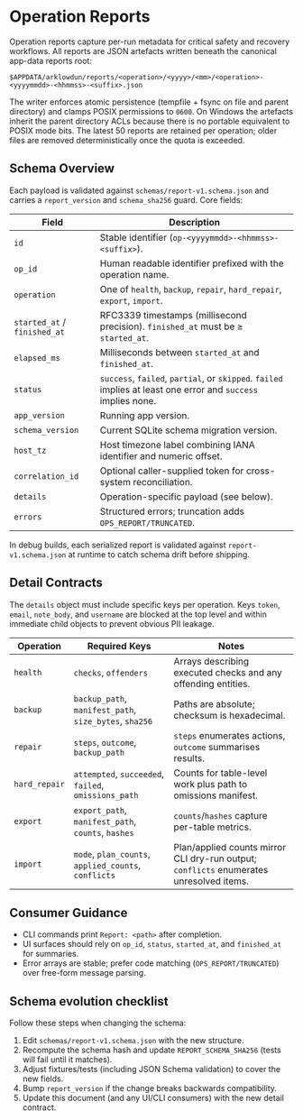 # Operation Reports

Operation reports capture per-run metadata for critical safety and recovery workflows. All
reports are JSON artefacts written beneath the canonical app-data reports root:

```
$APPDATA/arklowdun/reports/<operation>/<yyyy>/<mm>/<operation>-<yyyymmdd>-<hhmmss>-<suffix>.json
```

The writer enforces atomic persistence (tempfile + fsync on file and parent directory) and clamps
POSIX permissions to `0600`. On Windows the artefacts inherit the parent directory ACLs because
there is no portable equivalent to POSIX mode bits. The latest 50 reports are retained per
operation; older files are removed deterministically once the quota is exceeded.

## Schema Overview

Each payload is validated against `schemas/report-v1.schema.json` and carries a `report_version`
and `schema_sha256` guard. Core fields:

| Field | Description |
| --- | --- |
| `id` | Stable identifier (`op-<yyyymmdd>-<hhmmss>-<suffix>`). |
| `op_id` | Human readable identifier prefixed with the operation name. |
| `operation` | One of `health`, `backup`, `repair`, `hard_repair`, `export`, `import`. |
| `started_at` / `finished_at` | RFC3339 timestamps (millisecond precision). `finished_at` must be ≥ `started_at`. |
| `elapsed_ms` | Milliseconds between `started_at` and `finished_at`. |
| `status` | `success`, `failed`, `partial`, or `skipped`. `failed` implies at least one error and `success` implies none. |
| `app_version` | Running app version. |
| `schema_version` | Current SQLite schema migration version. |
| `host_tz` | Host timezone label combining IANA identifier and numeric offset. |
| `correlation_id` | Optional caller-supplied token for cross-system reconciliation. |
| `details` | Operation-specific payload (see below). |
| `errors` | Structured errors; truncation adds `OPS_REPORT/TRUNCATED`. |

In debug builds, each serialized report is validated against `report-v1.schema.json` at runtime to
catch schema drift before shipping.

## Detail Contracts

The `details` object must include specific keys per operation. Keys `token`, `email`, `note_body`,
and `username` are blocked at the top level and within immediate child objects to prevent obvious
PII leakage.

| Operation | Required Keys | Notes |
| --- | --- | --- |
| `health` | `checks`, `offenders` | Arrays describing executed checks and any offending entities. |
| `backup` | `backup_path`, `manifest_path`, `size_bytes`, `sha256` | Paths are absolute; checksum is hexadecimal. |
| `repair` | `steps`, `outcome`, `backup_path` | `steps` enumerates actions, `outcome` summarises results. |
| `hard_repair` | `attempted`, `succeeded`, `failed`, `omissions_path` | Counts for table-level work plus path to omissions manifest. |
| `export` | `export_path`, `manifest_path`, `counts`, `hashes` | `counts`/`hashes` capture per-table metrics. |
| `import` | `mode`, `plan_counts`, `applied_counts`, `conflicts` | Plan/applied counts mirror CLI dry-run output; `conflicts` enumerates unresolved items. |

## Consumer Guidance

* CLI commands print `Report: <path>` after completion.
* UI surfaces should rely on `op_id`, `status`, `started_at`, and `finished_at` for summaries.
* Error arrays are stable; prefer code matching (`OPS_REPORT/TRUNCATED`) over free-form message parsing.

## Schema evolution checklist

Follow these steps when changing the schema:

1. Edit `schemas/report-v1.schema.json` with the new structure.
2. Recompute the schema hash and update `REPORT_SCHEMA_SHA256` (tests will fail until it matches).
3. Adjust fixtures/tests (including JSON Schema validation) to cover the new fields.
4. Bump `report_version` if the change breaks backwards compatibility.
5. Update this document (and any UI/CLI consumers) with the new detail contract.
